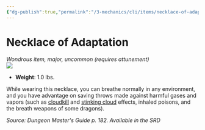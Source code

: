 ```yaml
---
{"dg-publish":true,"permalink":"/3-mechanics/cli/items/necklace-of-adaptation/","tags":["ttrpg-cli/compendium/src/5e/dmg","ttrpg-cli/item/attunement/required","ttrpg-cli/item/rarity/uncommon","ttrpg-cli/item/tier/major"]}
---
```


# Necklace of Adaptation
*Wondrous item, major, uncommon (requires attunement)*  
![](3-Mechanics/CLI/items/img/necklace-of-adaptation.webp#right)

- **Weight**: 1.0 lbs.

While wearing this necklace, you can breathe normally in any environment, and you have advantage on saving throws made against harmful gases and vapors (such as [cloudkill](3-Mechanics/CLI/spells/cloudkill.md) and [stinking cloud](3-Mechanics/CLI/spells/stinking-cloud.md) effects, inhaled poisons, and the breath weapons of some dragons).

*Source: Dungeon Master's Guide p. 182. Available in the <span title='Systems Reference Document (5.1)'>SRD</span>*